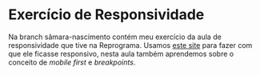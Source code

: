 # Exercício de Responsividade 
 Na branch sâmara-nascimento contém meu exercício da aula de responsividade que tive na Reprograma. Usamos [este site](https://super-aluna-reprograma.netlify.app/) para fazer com que ele ficasse responsivo, nesta aula também aprendemos sobre o conceito de *mobile first* e *breakpoints*.
